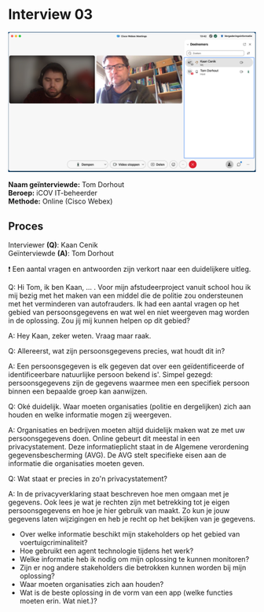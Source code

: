 # Interview 03

![](../../.gitbook/assets/gesprek-Tom-01.png)

**Naam geïnterviewde:** Tom Dorhout \
**Beroep:** iCOV IT-beheerder \
**Methode:** Online (Cisco Webex)

## Proces

Interviewer **(Q)**: Kaan Cenik \
Geïnterviewde **(A)**: Tom Dorhout

❗ Een aantal vragen en antwoorden zijn verkort naar een duidelijkere uitleg.

Q: Hi Tom, ik ben Kaan, ... . Voor mijn afstudeerproject vanuit school hou ik mij bezig met het maken van een middel die de politie zou ondersteunen met het verminderen van autofrauders. Ik had een aantal vragen op het gebied van persoonsgegevens en wat wel en niet weergeven mag worden in de oplossing. Zou jij mij kunnen helpen op dit gebied?

A: Hey Kaan, zeker weten. Vraag maar raak.

Q: Allereerst, wat zijn persoonsgegevens precies, wat houdt dit in?

A: Een persoonsgegeven is elk gegeven dat over een geïdentificeerde of identificeerbare natuurlijke persoon bekend is'. Simpel gezegd: persoonsgegevens zijn de gegevens waarmee men een specifiek persoon binnen een bepaalde groep kan aanwijzen.

Q: Oké duidelijk. Waar moeten organisaties (politie en dergelijken) zich aan houden en welke informatie mogen zij weergeven.

A: Organisaties en bedrijven moeten altijd duidelijk maken wat ze met uw persoonsgegevens doen. Online gebeurt dit meestal in een privacystatement. Deze informatieplicht staat in de Algemene verordening gegevensbescherming (AVG). De AVG stelt specifieke eisen aan de informatie die organisaties moeten geven.

Q: Wat staat er precies in zo'n privacystatement?

A: In de privacyverklaring staat beschreven hoe men omgaan met je gegevens. Ook lees je wat je rechten zijn met betrekking tot je eigen persoonsgegevens en hoe je hier gebruik van maakt. Zo kun je jouw gegevens laten wijzigingen en heb je recht op het bekijken van je gegevens.

* Over welke informatie beschikt mijn stakeholders op het gebied van voertuigcriminaliteit?
* Hoe gebruikt een agent technologie tijdens het werk?
* Welke informatie heb ik nodig om mijn oplossing te kunnen monitoren?
* Zijn er nog andere stakeholders die betrokken kunnen worden bij mijn oplossing?
* Waar moeten organisaties zich aan houden?
* Wat is de beste oplossing in de vorm van een app (welke functies moeten erin. Wat niet.)?
